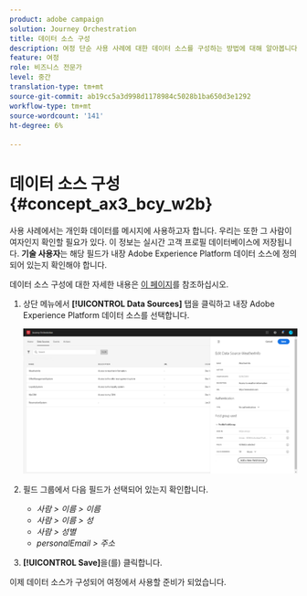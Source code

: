 ```yaml
---
product: adobe campaign
solution: Journey Orchestration
title: 데이터 소스 구성
description: 여정 단순 사용 사례에 대한 데이터 소스를 구성하는 방법에 대해 알아봅니다.
feature: 여정
role: 비즈니스 전문가
level: 중간
translation-type: tm+mt
source-git-commit: ab19cc5a3d998d1178984c5028b1ba650d3e1292
workflow-type: tm+mt
source-wordcount: '141'
ht-degree: 6%

---
```



# 데이터 소스 구성{#concept_ax3_bcy_w2b}

사용 사례에서는 개인화 데이터를 메시지에 사용하고자 합니다. 우리는 또한 그 사람이 여자인지 확인할 필요가 있다. 이 정보는 실시간 고객 프로필 데이터베이스에 저장됩니다. **기술 사용자**&#x200B;는 해당 필드가 내장 Adobe Experience Platform 데이터 소스에 정의되어 있는지 확인해야 합니다.

데이터 소스 구성에 대한 자세한 내용은 [이 페이지](../datasource/about-data-sources.md)를 참조하십시오.

1. 상단 메뉴에서 **[!UICONTROL Data Sources]** 탭을 클릭하고 내장 Adobe Experience Platform 데이터 소스를 선택합니다.

   ![](../assets/journey23.png)

1. 필드 그룹에서 다음 필드가 선택되어 있는지 확인합니다.

   * _사람 > 이름 > 이름_
   * _사람 > 이름 > 성_
   * _사람 > 성별_
   * _personalEmail > 주소_

1. **[!UICONTROL Save]**&#x200B;을(를) 클릭합니다.

이제 데이터 소스가 구성되어 여정에서 사용할 준비가 되었습니다.
